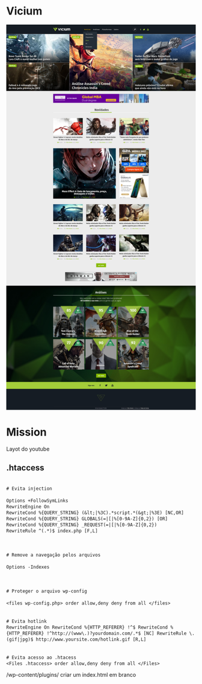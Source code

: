 # Vicium
![Layout](screenshot.jpg)

# Mission
Layot do youtube


## .htaccess

```

# Evita injection

Options +FollowSymLinks
RewriteEngine On
RewriteCond %{QUERY_STRING} (&lt;|%3C).*script.*(&gt;|%3E) [NC,OR]
RewriteCond %{QUERY_STRING} GLOBALS(=|[|%[0-9A-Z]{0,2}) [OR]
RewriteCond %{QUERY_STRING} _REQUEST(=|[|%[0-9A-Z]{0,2})
RewriteRule ^(.*)$ index.php [F,L]



# Remove a navegação pelos arquivos

Options -Indexes



# Proteger o arquivo wp-config

<files wp-config.php> order allow,deny deny from all </files>


# Evita hotlink
RewriteEngine On RewriteCond %{HTTP_REFERER} !^$ RewriteCond %{HTTP_REFERER} !^http://(www\.)?yourdomain.com/.*$ [NC] RewriteRule \.(gif|jpg)$ http://www.yoursite.com/hotlink.gif [R,L]


# Evita acesso ao .htacess
<Files .htaccess> order allow,deny deny from all </Files>

```

/wp-content/plugins/ criar um index.html em branco
